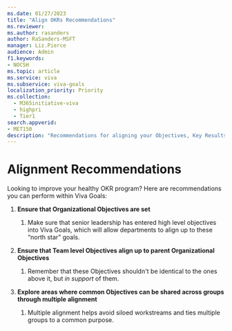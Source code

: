 ```yaml
---
ms.date: 01/27/2023
title: "Align OKRs Recommendations"
ms.reviewer: 
ms.author: rasanders
author: RaSanders-MSFT
manager: Liz.Pierce
audience: Admin
f1.keywords:
- NOCSH
ms.topic: article
ms.service: viva
ms.subservice: viva-goals
localization_priority: Priority
ms.collection:
  - M365initiative-viva
  - highpri
  - Tier1
search.appverid:
- MET150
description: "Recommendations for aligning your Objectives, Key Results, and Initiatives for a healthy OKR program."
---
```


# Alignment Recommendations

Looking to improve your healthy OKR program? Here are recommendations you can perform within Viva Goals: 

1. **Ensure that Organizational Objectives are set** 
    1. Make sure that senior leadership has entered high level objectives into Viva Goals, which will allow departments to align up to these “north star” goals.  

1. **Ensure that Team level Objectives align up to parent Organizational Objectives** 
    1. Remember that these Objectives shouldn't be identical to the ones above it, but *in support* of them. 
    
1. **Explore areas where common Objectives can be shared across groups through multiple alignment**
    1. Multiple alignment helps avoid siloed workstreams and ties multiple groups to a common purpose.
